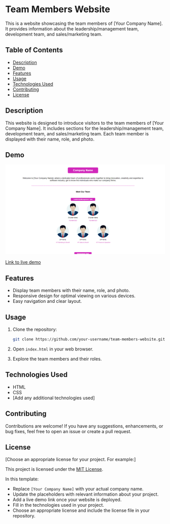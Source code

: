 # Team Members Website

This is a website showcasing the team members of [Your Company Name]. It provides information about the leadership/management team, development team, and sales/marketing team.

## Table of Contents

- [Description](#description)
- [Demo](#demo)
- [Features](#features)
- [Usage](#usage)
- [Technologies Used](#technologies-used)
- [Contributing](#contributing)
- [License](#license)

## Description

This website is designed to introduce visitors to the team members of [Your Company Name]. It includes sections for the leadership/management team, development team, and sales/marketing team. Each team member is displayed with their name, role, and photo.

## Demo

<img src='./screenshot.png'>
<br/>

[Link to live demo](https://company-team-members-page.vercel.app/)

## Features

- Display team members with their name, role, and photo.
- Responsive design for optimal viewing on various devices.
- Easy navigation and clear layout.

## Usage

1. Clone the repository:

   ```bash
   git clone https://github.com/your-username/team-members-website.git
   ```

2. Open `index.html` in your web browser.

3. Explore the team members and their roles.

## Technologies Used

- HTML
- CSS
- [Add any additional technologies used]

## Contributing

Contributions are welcome! If you have any suggestions, enhancements, or bug fixes, feel free to open an issue or create a pull request.

## License

[Choose an appropriate license for your project. For example:]

This project is licensed under the [MIT License](LICENSE).

In this template:

- Replace `[Your Company Name]` with your actual company name.
- Update the placeholders with relevant information about your project.
- Add a live demo link once your website is deployed.
- Fill in the technologies used in your project.
- Choose an appropriate license and include the license file in your repository.
